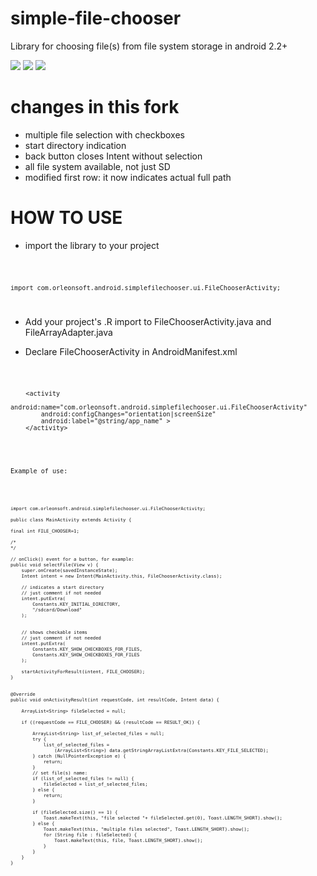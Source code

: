 simple-file-chooser
===================

Library for choosing file(s) from file system storage in android 2.2+


![](http://androidcustomviews.com/wp-content/uploads/2014/08/68747470733a2f2f6c68342e676f6f676c6575736572636f6e74656e742e636f6d2f2d74494274587757594246632f55636d68337370645f48492f41414141414141414441672f726f44456f4458437241342f773335332d683538382d6e6f2f53637265656e73686f745f32303.png)
![](http://androidcustomviews.com/wp-content/uploads/2014/08/68747470733a2f2f6c68342e676f6f676c6575736572636f6e74656e742e636f6d2f2d4b6276413373316f4748552f55636d694f4165724545492f414141414141414144416f2f4754473966554b683551492f773335332d683538382d6e6f2f53637265656e73686f745f32303.png)
![](http://androidcustomviews.com/wp-content/uploads/2014/08/68747470733a2f2f6c68332e676f6f676c6575736572636f6e74656e742e636f6d2f2d584c567861662d746e50772f55636d694f774b666341492f41414141414141414441772f585f4e74655255704566382f773335332d683538382d6e6f2f53637265656e73686f745f32303.png)


changes in this fork
====================

* multiple file selection with checkboxes
* start directory indication
* back button closes Intent without selection
* all file system available, not just SD
* modified first row: it now indicates actual full path


HOW TO USE
===================

* import the library to your project 

<code>

	import com.orleonsoft.android.simplefilechooser.ui.FileChooserActivity;

</code>

* Add your project's .R import to FileChooserActivity.java and FileArrayAdapter.java 

* Declare FileChooserActivity in AndroidManifest.xml 

<code> 

        <activity
            android:name="com.orleonsoft.android.simplefilechooser.ui.FileChooserActivity"
            android:configChanges="orientation|screenSize"
            android:label="@string/app_name" >
        </activity>

<code> 

Example of use:

<code> 

	import com.orleonsoft.android.simplefilechooser.ui.FileChooserActivity;

	public class MainActivity extends Activity {

	final int FILE_CHOOSER=1; 

	/*
	*/

	// onClick() event for a button, for example:
	public void selectFile(View v) {
		super.onCreate(savedInstanceState);
		Intent intent = new Intent(MainActivity.this, FileChooserActivity.class);

		// indicates a start directory
		// just comment if not needed
		intent.putExtra(
			Constants.KEY_INITIAL_DIRECTORY,
			"/sdcard/Download"
		);


		// shows checkable items
		// just comment if not needed
		intent.putExtra(
			Constants.KEY_SHOW_CHECKBOXES_FOR_FILES,
			Constants.KEY_SHOW_CHECKBOXES_FOR_FILES
		);

		startActivityForResult(intent, FILE_CHOOSER);
	}


	@Override
	public void onActivityResult(int requestCode, int resultCode, Intent data) {

		ArrayList<String> fileSelected = null;

		if ((requestCode == FILE_CHOOSER) && (resultCode == RESULT_OK)) {

			ArrayList<String> list_of_selected_files = null;
			try {
				list_of_selected_files =
					(ArrayList<String>) data.getStringArrayListExtra(Constants.KEY_FILE_SELECTED);
			} catch (NullPointerException e) {
				return;
			}
			// set file(s) name:
			if (list_of_selected_files != null) {
				fileSelected = list_of_selected_files;
			} else {
				return;
			}

			if (fileSelected.size() == 1) {
				Toast.makeText(this, "file selected "+ fileSelected.get(0), Toast.LENGTH_SHORT).show();
			} else {
				Toast.makeText(this, "multiple files selected", Toast.LENGTH_SHORT).show();
				for (String file : fileSelected) {
					Toast.makeText(this, file, Toast.LENGTH_SHORT).show();
				}
			}
		}
	}

</code> 
